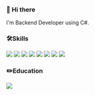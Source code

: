 ### 👋 Hi there 
I'm Backend Developer using C#.

### 🛠Skills
<img src="https://img.shields.io/badge/Csharp-512BD4?style=flat&logo=Csharp&logoColor=white"/> <img src="https://img.shields.io/badge/Java-4E7896?style=flat&logo=DevExpress&logoColor=white"/> <img src="https://img.shields.io/badge/JavaScript-F7DF1E?style=flat&logo=JavaScript&logoColor=white"/> <img src="https://img.shields.io/badge/CSS3-1572B6?style=flat&logo=CSS3&logoColor=white"/> <img src="https://img.shields.io/badge/MySQL-4479A1?style=flat&logo=MySQL&logoColor=white">
<img src="https://img.shields.io/badge/.Net-512BD4?style=flat&logo=.Net&logoColor=white"/> <img src="https://img.shields.io/badge/Blazor-512BD4?style=flat&logo=Blazor&logoColor=white"/> <img src="https://img.shields.io/badge/DevExpress-FF7200?style=flat&logo=DevExpress&logoColor=white"/>

### ✏️Education
<a href="https://hhpluscertificateofcompletion.oopy.io/">
  <img src="https://static.spartaclub.kr/hanghae99/plus/completion/badge_brown.svg" />
</a>

<!--
**bskjp1004/bskjp1004** is a ✨ _special_ ✨ repository because its `README.md` (this file) appears on your GitHub profile.

Here are some ideas to get you started:

- 🔭 I’m currently working on ...
- 🌱 I’m currently learning ...
- 👯 I’m looking to collaborate on ...
- 🤔 I’m looking for help with ...
- 💬 Ask me about ...
- 📫 How to reach me: ...
- 😄 Pronouns: ...
- ⚡ Fun fact: ...
-->
